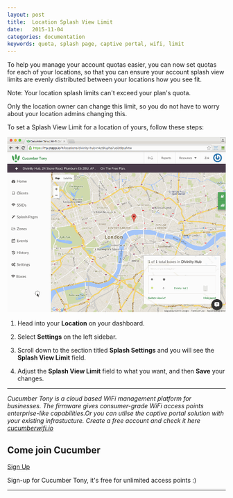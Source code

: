 ```yaml
---
layout: post
title:  Location Splash View Limit
date:   2015-11-04
categories: documentation
keywords: quota, splash page, captive portal, wifi, limit
---
```


To help you manage your account quotas easier, you can now set quotas for each of your locations, so that you can ensure your account splash view limits are evenly distributed between your locations how you see fit.

Note: Your location splash limits can't exceed your plan's quota.

Only the location owner can change this limit, so you do not have to worry about your location admins changing this.

To set a Splash View Limit for a location of yours, follow these steps:

<div class="text-center">
<img src="/images/community/tutorials/location-splash-limit/location-quotas.gif">
</div>

1. Head into your **Location** on your dashboard.

2. Select **Settings** on the left sidebar. 

3. Scroll down to the section titled **Splash Settings** and you will see the **Splash View Limit** field.

4. Adjust the **Splash View Limit** field to what you want, and then **Save** your changes.

<hr>

*Cucumber Tony is a cloud based WiFi management platform for businesses. The firmware gives consumer-grade WiFi access points enterprise-like capabilities.Or you can utlise the captive portal solution with your existing infrastucture. Create a free account and check it here <a href="https://cucumberwifi.io">cucumberwifi.io</a>*

<div class="text-center">

<h2>Come join Cucumber</h2>

<a href="https://my.ctapp.io/#/create" class="button success">Sign Up</a><br>

<p>Sign-up for Cucumber Tony, it's free for unlimited access points :)</p>

<hr>

</div>
